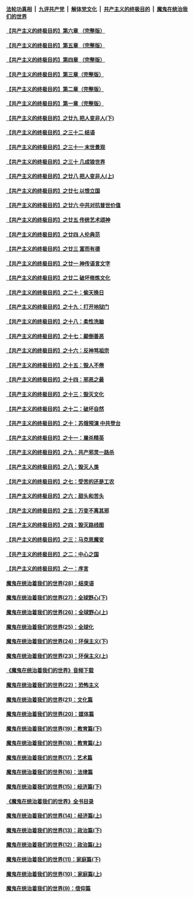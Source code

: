 ####  [法轮功真相](../../../../basic/blob/master/README.md?t=04202131) &nbsp;|&nbsp; [九评共产党](../../../../9ping.md/blob/master/README.md?t=04202131) &nbsp;|&nbsp; [解体党文化](../../../../jtdwh.md/blob/master/README.md?t=04202131)  &nbsp;|&nbsp; [共产主义的终极目的](../../../../gczydzjmd.md/blob/master/README.md?t=04202131) &nbsp;|&nbsp; [魔鬼在统治我们的世界](../../../../mgztzwmdsj.md/blob/master/README.md?t=04202131) 

#### [【共产主义的终极目的】第六章 （完整版）](../pages/nsc422/n11428913.md?t=04202131) 

#### [【共产主义的终极目的】第五章 （完整版）](../pages/nsc422/n11428912.md?t=04202131) 

#### [【共产主义的终极目的】第四章 （完整版）](../pages/nsc422/n11428907.md?t=04202131) 

#### [【共产主义的终极目的】第三章（完整版）](../pages/nsc422/n11428848.md?t=04202131) 

#### [【共产主义的终极目的】第二章（完整版）](../pages/nsc422/n11428831.md?t=04202131) 

#### [【共产主义的终极目的】第一章（完整版）](../pages/nsc422/n11417651.md?t=04202131) 

#### [【共产主义的终极目的】之廿九 把人变非人(下)](../pages/nsc422/n11344140.md?t=04202131) 

#### [【共产主义的终极目的】之三十二 结语](../pages/nsc422/n11360535.md?t=04202131) 

#### [【共产主义的终极目的】之三十一 末世景观](../pages/nsc422/n11351129.md?t=04202131) 

#### [【共产主义的终极目的】之三十 几成狼世界](../pages/nsc422/n11348280.md?t=04202131) 

#### [【共产主义的终极目的】之廿八 把人变非人(上)](../pages/nsc422/n11340492.md?t=04202131) 

#### [【共产主义的终极目的】之廿七 以恨立国](../pages/nsc422/n11336944.md?t=04202131) 

#### [【共产主义的终极目的】之廿六 中共对抗普世价值](../pages/nsc422/n11324785.md?t=04202131) 

#### [【共产主义的终极目的】之廿五 传统艺术颂神](../pages/nsc422/n11296396.md?t=04202131) 

#### [【共产主义的终极目的】之廿四 人伦典范](../pages/nsc422/n11296397.md?t=04202131) 

#### [【共产主义的终极目的】之廿三 富而有德](../pages/nsc422/n11283598.md?t=04202131) 

#### [【共产主义的终极目的】之廿一 神传语言文字](../pages/nsc422/n11263265.md?t=04202131) 

#### [【共产主义的终极目的】之廿二 破坏修炼文化](../pages/nsc422/n11245728.md?t=04202131) 

#### [【共产主义的终极目的】之二十：偷天换日](../pages/nsc422/n11238846.md?t=04202131) 

#### [【共产主义的终极目的】之十九：打开地狱门](../pages/nsc422/n11206376.md?t=04202131) 

#### [【共产主义的终极目的】之十八：柔性洗脑](../pages/nsc422/n11199994.md?t=04202131) 

#### [【共产主义的终极目的】之十七：颠倒善恶](../pages/nsc422/n11179782.md?t=04202131) 

#### [【共产主义的终极目的】之十六：反神骂祖宗](../pages/nsc422/n11166798.md?t=04202131) 

#### [【共产主义的终极目的】之十五：毁人不倦](../pages/nsc422/n11166792.md?t=04202131) 

#### [【共产主义的终极目的】之十四：邪恶之最](../pages/nsc422/n11150249.md?t=04202131) 

#### [【共产主义的终极目的】之十三：毁灭文化](../pages/nsc422/n11135227.md?t=04202131) 

#### [【共产主义的终极目的】之十二：破坏自然](../pages/nsc422/n11135214.md?t=04202131) 

#### [【共产主义的终极目的】之十：苏俄预演 中共登台](../pages/nsc422/n11118424.md?t=04202131) 

#### [【共产主义的终极目的】之十一：屠杀精英](../pages/nsc422/n11118442.md?t=04202131) 

#### [【共产主义的终极目的】之九：共产邪灵一路杀](../pages/nsc422/n11114139.md?t=04202131) 

#### [【共产主义的终极目的】之八：毁灭人类](../pages/nsc422/n11108503.md?t=04202131) 

#### [【共产主义的终极目的】之七：受苦的还是工农](../pages/nsc422/n11101809.md?t=04202131) 

#### [【共产主义的终极目的】之六：甜头和苦头](../pages/nsc422/n11096971.md?t=04202131) 

#### [【共产主义的终极目的】之五：万变不离其邪](../pages/nsc422/n11091285.md?t=04202131) 

#### [【共产主义的终极目的】之四：毁灭路线图](../pages/nsc422/n11086284.md?t=04202131) 

#### [【共产主义的终极目的】之三：马克思魔变](../pages/nsc422/n11061941.md?t=04202131) 

#### [【共产主义的终极目的】之二：中心之国](../pages/nsc422/n11047728.md?t=04202131) 

#### [【共产主义的终极目的】之一：序言](../pages/nsc422/n11086077.md?t=04202131) 

#### [魔鬼在统治着我们的世界(28)：结束语](../pages/nsc422/n10936246.md?t=04202131) 

#### [魔鬼在统治着我们的世界(27)：全球野心(下)](../pages/nsc422/n10928319.md?t=04202131) 

#### [魔鬼在统治着我们的世界(26)：全球野心(上)](../pages/nsc422/n10900318.md?t=04202131) 

#### [魔鬼在统治着我们的世界(25)：全球化](../pages/nsc422/n10788205.md?t=04202131) 

#### [魔鬼在统治着我们的世界(24)：环保主义(下)](../pages/nsc422/n10695307.md?t=04202131) 

#### [魔鬼在统治着我们的世界(23)：环保主义(上)](../pages/nsc422/n10688613.md?t=04202131) 

#### [《魔鬼在统治着我们的世界》音频下载](../pages/nsc422/n10635553.md?t=04202131) 

#### [魔鬼在统治着我们的世界(22)：恐怖主义](../pages/nsc422/n10614727.md?t=04202131) 

#### [魔鬼在统治着我们的世界(21)：文化篇](../pages/nsc422/n10597706.md?t=04202131) 

#### [魔鬼在统治着我们的世界(20)：媒体篇](../pages/nsc422/n10586579.md?t=04202131) 

#### [魔鬼在统治着我们的世界(19)：教育篇(下)](../pages/nsc422/n10564808.md?t=04202131) 

#### [魔鬼在统治着我们的世界(18)：教育篇(上)](../pages/nsc422/n10526970.md?t=04202131) 

#### [魔鬼在统治着我们的世界(17)：艺术篇](../pages/nsc422/n10499093.md?t=04202131) 

#### [魔鬼在统治着我们的世界(16)：法律篇](../pages/nsc422/n10485969.md?t=04202131) 

#### [魔鬼在统治着我们的世界(15)：经济篇(下)](../pages/nsc422/n10469975.md?t=04202131) 

#### [《魔鬼在统治着我们的世界》全书目录](../pages/nsc422/n10464261.md?t=04202131) 

#### [魔鬼在统治着我们的世界(14)：经济篇(上)](../pages/nsc422/n10457370.md?t=04202131) 

#### [魔鬼在统治着我们的世界(13)：政治篇(下)](../pages/nsc422/n10448270.md?t=04202131) 

#### [魔鬼在统治着我们的世界(12)：政治篇(上)](../pages/nsc422/n10444576.md?t=04202131) 

#### [魔鬼在统治着我们的世界(11)：家庭篇(下)](../pages/nsc422/n10440961.md?t=04202131) 

#### [魔鬼在统治着我们的世界(10)：家庭篇(上)](../pages/nsc422/n10435448.md?t=04202131) 

#### [魔鬼在统治着我们的世界(9)：信仰篇](../pages/nsc422/n10432159.md?t=04202131) 

